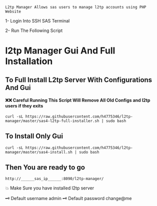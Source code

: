 `L2tp Manager Allows sas users to manage l2tp accounts using PHP Website`

1- Login Into SSH SAS Terminal

2- Run The Following Script


# l2tp Manager Gui And Full Installation


## To Full Install L2tp Server With Configurations And Gui
#### ❌❌ Careful Running This Script Will Remove All Old Configs and l2tp users if they exits  
```
curl -sL https://raw.githubusercontent.com/h4775346/l2tp-manager/master/sas4-l2tp-full-installer.sh | sudo bash
```

## To Install Only Gui
```
curl -sL https://raw.githubusercontent.com/h4775346/l2tp-manager/master/sas4-install.sh | sudo bash
```
## Then You are ready to go

```
http://______sas_ip______:8090/l2tp-manager/
```

💥 Make Sure you have installed l2tp server

🗝️ Default username admin
🗝️ Default password change@me

